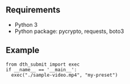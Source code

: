 ## Requirements
- Python 3
- Python package: pycrypto, requests, boto3

## Example

```
from dth_submit import exec
if __name__ == '__main__':
  exec("./sample-video.mp4", "my-preset")

```
